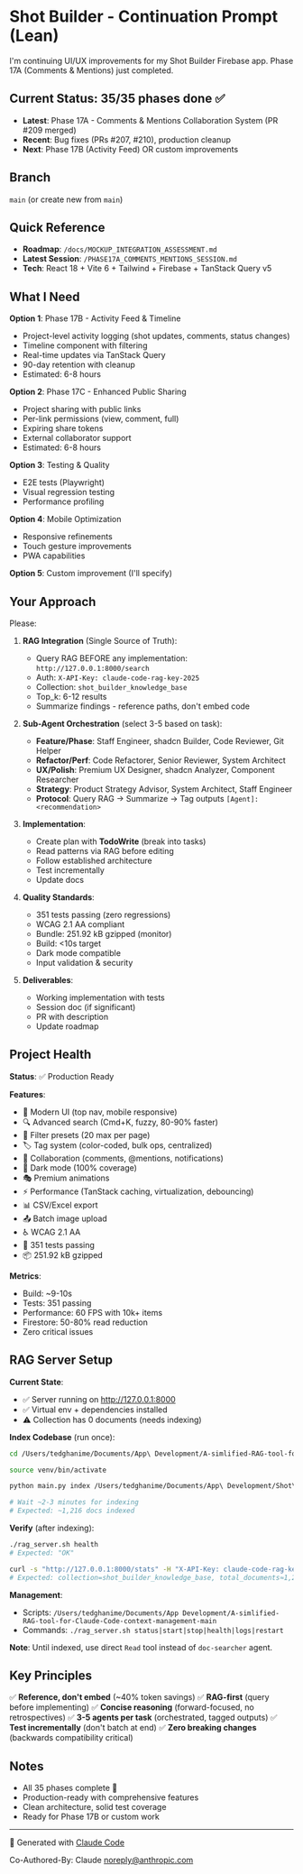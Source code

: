 # Shot Builder - Continuation Prompt (Lean)

I'm continuing UI/UX improvements for my Shot Builder Firebase app. Phase 17A (Comments & Mentions) just completed.

## Current Status: 35/35 phases done ✅

- **Latest**: Phase 17A - Comments & Mentions Collaboration System (PR #209 merged)
- **Recent**: Bug fixes (PRs #207, #210), production cleanup
- **Next**: Phase 17B (Activity Feed) OR custom improvements

## Branch

`main` (or create new from `main`)

## Quick Reference

- **Roadmap**: `/docs/MOCKUP_INTEGRATION_ASSESSMENT.md`
- **Latest Session**: `/PHASE17A_COMMENTS_MENTIONS_SESSION.md`
- **Tech**: React 18 + Vite 6 + Tailwind + Firebase + TanStack Query v5

## What I Need

**Option 1**: Phase 17B - Activity Feed & Timeline
- Project-level activity logging (shot updates, comments, status changes)
- Timeline component with filtering
- Real-time updates via TanStack Query
- 90-day retention with cleanup
- Estimated: 6-8 hours

**Option 2**: Phase 17C - Enhanced Public Sharing
- Project sharing with public links
- Per-link permissions (view, comment, full)
- Expiring share tokens
- External collaborator support
- Estimated: 6-8 hours

**Option 3**: Testing & Quality
- E2E tests (Playwright)
- Visual regression testing
- Performance profiling

**Option 4**: Mobile Optimization
- Responsive refinements
- Touch gesture improvements
- PWA capabilities

**Option 5**: Custom improvement (I'll specify)

## Your Approach

Please:

1. **RAG Integration** (Single Source of Truth):
   - Query RAG BEFORE any implementation: `http://127.0.0.1:8000/search`
   - Auth: `X-API-Key: claude-code-rag-key-2025`
   - Collection: `shot_builder_knowledge_base`
   - Top_k: 6-12 results
   - Summarize findings - reference paths, don't embed code

2. **Sub-Agent Orchestration** (select 3-5 based on task):
   - **Feature/Phase**: Staff Engineer, shadcn Builder, Code Reviewer, Git Helper
   - **Refactor/Perf**: Code Refactorer, Senior Reviewer, System Architect
   - **UX/Polish**: Premium UX Designer, shadcn Analyzer, Component Researcher
   - **Strategy**: Product Strategy Advisor, System Architect, Staff Engineer
   - **Protocol**: Query RAG → Summarize → Tag outputs `[Agent]: <recommendation>`

3. **Implementation**:
   - Create plan with **TodoWrite** (break into tasks)
   - Read patterns via RAG before editing
   - Follow established architecture
   - Test incrementally
   - Update docs

4. **Quality Standards**:
   - 351 tests passing (zero regressions)
   - WCAG 2.1 AA compliant
   - Bundle: 251.92 kB gzipped (monitor)
   - Build: <10s target
   - Dark mode compatible
   - Input validation & security

5. **Deliverables**:
   - Working implementation with tests
   - Session doc (if significant)
   - PR with description
   - Update roadmap

## Project Health

**Status**: ✅ Production Ready

**Features**:
- 🎨 Modern UI (top nav, mobile responsive)
- 🔍 Advanced search (Cmd+K, fuzzy, 80-90% faster)
- 💾 Filter presets (20 max per page)
- 🏷️ Tag system (color-coded, bulk ops, centralized)
- 💬 Collaboration (comments, @mentions, notifications)
- 🌙 Dark mode (100% coverage)
- 🎭 Premium animations
- ⚡ Performance (TanStack caching, virtualization, debouncing)
- 📊 CSV/Excel export
- 📤 Batch image upload
- ♿ WCAG 2.1 AA
- 🧪 351 tests passing
- 📦 251.92 kB gzipped

**Metrics**:
- Build: ~9-10s
- Tests: 351 passing
- Performance: 60 FPS with 10k+ items
- Firestore: 50-80% read reduction
- Zero critical issues

## RAG Server Setup

**Current State**:
- ✅ Server running on http://127.0.0.1:8000
- ✅ Virtual env + dependencies installed
- ⚠️ Collection has 0 documents (needs indexing)

**Index Codebase** (run once):
```bash
cd /Users/tedghanime/Documents/App\ Development/A-simlified-RAG-tool-for-Claude-Code-context-management-main

source venv/bin/activate

python main.py index /Users/tedghanime/Documents/App\ Development/Shot\ Builder\ Development/shot-builder-workdir/shot-builder-app

# Wait ~2-3 minutes for indexing
# Expected: ~1,216 docs indexed
```

**Verify** (after indexing):
```bash
./rag_server.sh health
# Expected: "OK"

curl -s "http://127.0.0.1:8000/stats" -H "X-API-Key: claude-code-rag-key-2025"
# Expected: collection=shot_builder_knowledge_base, total_documents≈1,216
```

**Management**:
- Scripts: `/Users/tedghanime/Documents/App Development/A-simlified-RAG-tool-for-Claude-Code-context-management-main`
- Commands: `./rag_server.sh status|start|stop|health|logs|restart`

**Note**: Until indexed, use direct `Read` tool instead of `doc-searcher` agent.

## Key Principles

✅ **Reference, don't embed** (~40% token savings)
✅ **RAG-first** (query before implementing)
✅ **Concise reasoning** (forward-focused, no retrospectives)
✅ **3-5 agents per task** (orchestrated, tagged outputs)
✅ **Test incrementally** (don't batch at end)
✅ **Zero breaking changes** (backwards compatibility critical)

## Notes

- All 35 phases complete 🎉
- Production-ready with comprehensive features
- Clean architecture, solid test coverage
- Ready for Phase 17B or custom work

---

🤖 Generated with [Claude Code](https://claude.com/claude-code)

Co-Authored-By: Claude <noreply@anthropic.com>
